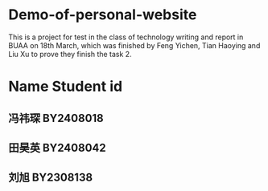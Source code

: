 # Demo-of-personal-website
This is a project for test in the class of technology writing and report in BUAA on 18th March, which was finished by Feng Yichen, Tian Haoying and Liu Xu to prove they finish the task 2.
# Name Student id
## 冯祎琛 BY2408018
## 田昊英 BY2408042
## 刘旭 BY2308138
